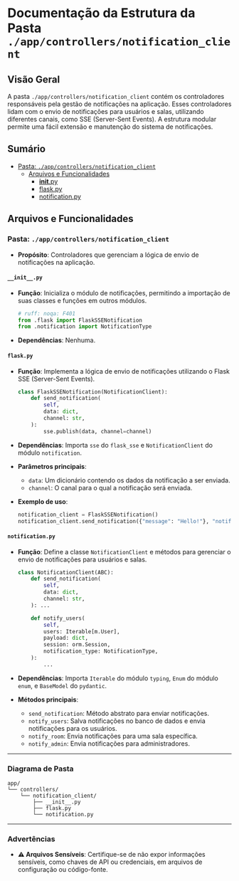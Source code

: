 # Documentação da Estrutura da Pasta `./app/controllers/notification_client`

## Visão Geral

A pasta `./app/controllers/notification_client` contém os controladores responsáveis pela gestão de notificações na aplicação. Esses controladores lidam com o envio de notificações para usuários e salas, utilizando diferentes canais, como SSE (Server-Sent Events). A estrutura modular permite uma fácil extensão e manutenção do sistema de notificações.

## Sumário

- [Pasta: `./app/controllers/notification_client`](#pasta-appcontrollersnotification_client)
  - [Arquivos e Funcionalidades](#arquivos-e-funcionalidades)
    - [__init__.py](#__init__.py)
    - [flask.py](#flask.py)
    - [notification.py](#notification.py)

## Arquivos e Funcionalidades

### Pasta: `./app/controllers/notification_client`

- **Propósito**: Controladores que gerenciam a lógica de envio de notificações na aplicação.

#### `__init__.py`

- **Função**: Inicializa o módulo de notificações, permitindo a importação de suas classes e funções em outros módulos.
  
  ```python
  # ruff: noqa: F401
  from .flask import FlaskSSENotification
  from .notification import NotificationType
  ```

- **Dependências**: Nenhuma.

#### `flask.py`

- **Função**: Implementa a lógica de envio de notificações utilizando o Flask SSE (Server-Sent Events).
  
  ```python
  class FlaskSSENotification(NotificationClient):
      def send_notification(
          self,
          data: dict,
          channel: str,
      ):
          sse.publish(data, channel=channel)
  ```

- **Dependências**: Importa `sse` do `flask_sse` e `NotificationClient` do módulo `notification`.

- **Parâmetros principais**:
  - `data`: Um dicionário contendo os dados da notificação a ser enviada.
  - `channel`: O canal para o qual a notificação será enviada.

- **Exemplo de uso**:
  
  ```python
  notification_client = FlaskSSENotification()
  notification_client.send_notification({"message": "Hello!"}, "notification:channel_id")
  ```

#### `notification.py`

- **Função**: Define a classe `NotificationClient` e métodos para gerenciar o envio de notificações para usuários e salas.
  
  ```python
  class NotificationClient(ABC):
      def send_notification(
          self,
          data: dict,
          channel: str,
      ): ...

      def notify_users(
          self,
          users: Iterable[m.User],
          payload: dict,
          session: orm.Session,
          notification_type: NotificationType,
      ):
          ...
  ```

- **Dependências**: Importa `Iterable` do módulo `typing`, `Enum` do módulo `enum`, e `BaseModel` do `pydantic`.

- **Métodos principais**:
  - `send_notification`: Método abstrato para enviar notificações.
  - `notify_users`: Salva notificações no banco de dados e envia notificações para os usuários.
  - `notify_room`: Envia notificações para uma sala específica.
  - `notify_admin`: Envia notificações para administradores.

---

### Diagrama de Pasta

```
app/
└── controllers/
    └── notification_client/
        ├── __init__.py
        ├── flask.py
        └── notification.py
```

---

### Advertências

- **⚠️ Arquivos Sensíveis**: Certifique-se de não expor informações sensíveis, como chaves de API ou credenciais, em arquivos de configuração ou código-fonte.
